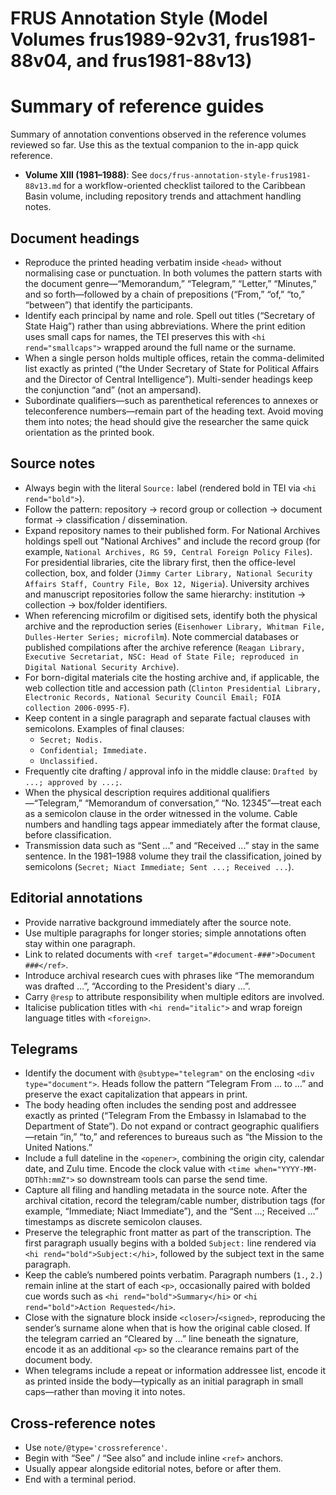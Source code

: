 # FRUS Annotation Style (Model Volumes frus1989-92v31, frus1981-88v04, and frus1981-88v13)

# Summary of reference guides

Summary of annotation conventions observed in the reference volumes
reviewed so far. Use this as the textual companion to the in-app quick
reference.

* **Volume XIII (1981–1988)**: See `docs/frus-annotation-style-frus1981-88v13.md`
  for a workflow-oriented checklist tailored to the Caribbean Basin
  volume, including repository trends and attachment handling notes.

## Document headings

* Reproduce the printed heading verbatim inside `<head>` without
  normalising case or punctuation. In both volumes the pattern starts
  with the document genre—“Memorandum,” “Telegram,” “Letter,” “Minutes,”
  and so forth—followed by a chain of prepositions (“From,” “of,” “to,”
  “between”) that identify the participants.
* Identify each principal by name and role. Spell out titles (“Secretary
  of State Haig”) rather than using abbreviations. Where the print
  edition uses small caps for names, the TEI preserves this with `<hi
  rend="smallcaps">` wrapped around the full name or the surname.
* When a single person holds multiple offices, retain the comma-delimited
  list exactly as printed (“the Under Secretary of State for Political
  Affairs and the Director of Central Intelligence”). Multi-sender
  headings keep the conjunction “and” (not an ampersand).
* Subordinate qualifiers—such as parenthetical references to annexes or
  teleconference numbers—remain part of the heading text. Avoid moving
  them into notes; the head should give the researcher the same quick
  orientation as the printed book.

## Source notes

* Always begin with the literal `Source:` label (rendered bold in TEI via
  `<hi rend="bold">`).
* Follow the pattern: repository → record group or collection → document
  format → classification / dissemination.
* Expand repository names to their published form. For National Archives
  holdings spell out "National Archives" and include the record group (for
  example, `National Archives, RG 59, Central Foreign Policy Files`). For
  presidential libraries, cite the library first, then the office-level
  collection, box, and folder (`Jimmy Carter Library, National Security
  Affairs Staff, Country File, Box 12, Nigeria`). University archives and
  manuscript repositories follow the same hierarchy: institution → collection
  → box/folder identifiers.
* When referencing microfilm or digitised sets, identify both the physical
  archive and the reproduction series (`Eisenhower Library, Whitman File,
  Dulles-Herter Series; microfilm`). Note commercial databases or published
  compilations after the archive reference (`Reagan Library, Executive
  Secretariat, NSC: Head of State File; reproduced in Digital National
  Security Archive`).
* For born-digital materials cite the hosting archive and, if applicable, the
  web collection title and accession path (`Clinton Presidential Library,
  Electronic Records, National Security Council Email; FOIA collection
  2006-0995-F`).
* Keep content in a single paragraph and separate factual clauses with
  semicolons. Examples of final clauses:
  * `Secret; Nodis.`
  * `Confidential; Immediate.`
  * `Unclassified.`
* Frequently cite drafting / approval info in the middle clause:
  `Drafted by ...; approved by ...;`.
* When the physical description requires additional qualifiers—“Telegram,”
  “Memorandum of conversation,” “No. 12345”—treat each as a semicolon
  clause in the order witnessed in the volume. Cable numbers and handling
  tags appear immediately after the format clause, before classification.
* Transmission data such as “Sent ...” and “Received ...” stay in the same
  sentence. In the 1981–1988 volume they trail the classification, joined
  by semicolons (`Secret; Niact Immediate; Sent ...; Received ...`).

## Editorial annotations

* Provide narrative background immediately after the source note.
* Use multiple paragraphs for longer stories; simple annotations often
  stay within one paragraph.
* Link to related documents with `<ref target="#document-###">Document ###</ref>`.
* Introduce archival research cues with phrases like “The memorandum was
  drafted …”, “According to the President's diary …”.
* Carry `@resp` to attribute responsibility when multiple editors are
  involved.
* Italicise publication titles with `<hi rend="italic">` and wrap foreign
  language titles with `<foreign>`.

## Telegrams

* Identify the document with `@subtype="telegram"` on the enclosing
  `<div type="document">`. Heads follow the pattern “Telegram From … to …”
  and preserve the exact capitalization that appears in print.
* The body heading often includes the sending post and addressee exactly as
  printed (“Telegram From the Embassy in Islamabad to the Department of
  State”). Do not expand or contract geographic qualifiers—retain “in,”
  “to,” and references to bureaus such as “the Mission to the United
  Nations.”
* Include a full dateline in the `<opener>`, combining the origin city,
  calendar date, and Zulu time. Encode the clock value with `<time
  when="YYYY-MM-DDThh:mmZ">` so downstream tools can parse the send time.
* Capture all filing and handling metadata in the source note. After the
  archival citation, record the telegram/cable number, distribution tags
  (for example, “Immediate; Niact Immediate”), and the “Sent …; Received …”
  timestamps as discrete semicolon clauses.
* Preserve the telegraphic front matter as part of the transcription. The
  first paragraph usually begins with a bolded `Subject:` line rendered
  via `<hi rend="bold">Subject:</hi>`, followed by the subject text in the
  same paragraph.
* Keep the cable’s numbered points verbatim. Paragraph numbers (`1.`,
  `2.`) remain inline at the start of each `<p>`, occasionally paired with
  bolded cue words such as `<hi rend="bold">Summary</hi>` or `<hi
  rend="bold">Action Requested</hi>`.
* Close with the signature block inside `<closer>`/`<signed>`, reproducing
  the sender’s surname alone when that is how the original cable closed.
  If the telegram carried an “Cleared by …” line beneath the signature,
  encode it as an additional `<p>` so the clearance remains part of the
  document body.
* When telegrams include a repeat or information addressee list, encode it
  as printed inside the body—typically as an initial paragraph in small
  caps—rather than moving it into notes.

## Cross-reference notes

* Use `note/@type='crossreference'`.
* Begin with “See” / “See also” and include inline `<ref>` anchors.
* Usually appear alongside editorial notes, before or after them.
* End with a terminal period.

